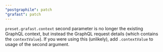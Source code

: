 ```yaml
---
"postgraphile": patch
"grafast": patch
---
```


`preset.grafast.context` second parameter is no longer the existing GraphQL
context, but instead the GraphQL request details (which contains the
`contextValue`). If you were using this (unlikely), add `.contextValue` to usage
of the second argument.

